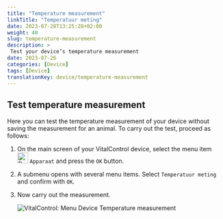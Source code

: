 ```yaml
---
title: "Temperature measurement"
linkTitle: "Temperatuur meting"
date: 2023-07-28T13:25:28+02:00
weight: 40
slug: temperature-measurement
description: >
 Test your device’s temperature measurement
date: 2023-07-26
categories: [Device]
tags: [Device]
translationKey: device/temperature-measurement
---
```

## Test temperature measurement

Here you can test the temperature measurement of your device without saving the measurement for an animal. To carry out the test, proceed as follows:

1. On the main screen of your VitalControl device, select the menu item <img src="/icons/device.svg" width="25" align="bottom" alt="Device" /> `Apparaat` and press the `OK` button.

2. A submenu opens with several menu items. Select `Temperatuur meting` and confirm with `OK`.

3. Now carry out the measurement.

   ![VitalControl: Menu Device Temperature measurement](../images/temperature.png "Test temperature measurement")
